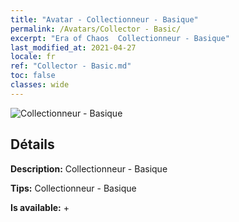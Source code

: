 ```yaml
---
title: "Avatar - Collectionneur - Basique"
permalink: /Avatars/Collector - Basic/
excerpt: "Era of Chaos  Collectionneur - Basique"
last_modified_at: 2021-04-27
locale: fr
ref: "Collector - Basic.md"
toc: false
classes: wide
---
```

 ![Collectionneur - Basique](/images/a/avatarFrame_71.png)

## Détails

 **Description:** Collectionneur - Basique 

 **Tips:** Collectionneur - Basique 

 **Is available:**  + 

